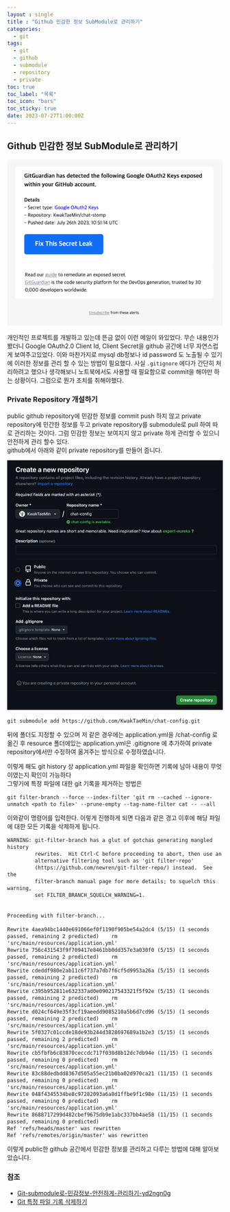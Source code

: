 ```yaml
---
layout : single
title : "Github 민감한 정보 SubModule로 관리하기"
categories:
  - git
tags:
  - git
  - github
  - submodule
  - repository
  - private
toc: true
toc_label: "목록"
toc_icon: "bars"
toc_sticky: true
date: 2023-07-27T1:00:00Z
---
```


## Github 민감한 정보 SubModule로 관리하기 

![img.png](/assets/images/2307/17-1.png#center)

개인적인 프로젝트를 개발하고 있는데 뜬금 없이 이런 메일이 와있었다. 무슨 내용인가 봤더니 Google OAuth2.0 Client Id, Client Secret을 
github 공간에 너무 자연스럽게 보여주고있었다. 이와 마찬가지로 mysql db정보나 id password 도 노출될 수 있기에 이러한 정보를 관리 할 수 있는 방법이 필요했다. 
사실 `.gitignore` 에다가 간단히 처리하려고 했으나 생각해보니 노트북에서도 사용할 때 필요함으로 commit을 해야만 하는 상황이다. 그럼으로 뭔가 조치를 취해야했다. 

### Private Repository 개설하기 

public github repository에 민감한 정보를 commit push 하지 않고 private repository에 민간한 정보를 두고 private repository를 submodule로 
pull 하여 따로 관리하는 것이다. 그럼 민감한 정보는 보여지지 않고 private 하게 관리할 수 있으니 안전하게 관리 할수 있다.   
github에서 아래와 같이 private repository를 만들어 줍니다. 

![img.png](/assets/images/2307/18-1.png#center)

```shell
git submodule add https://github.com/KwakTaeMin/chat-config.git  
```

뒤에 폴더도 지정할 수 있으며 저 같은 경우에는 application.yml을 /chat-config 로 옮긴 후 resource 폴더에있는 application.yml은 .gitignore 에 추가하여
private repository에서만 수정하여 옮겨주는 방식으로 수정하였습니다. 
    
이렇게 해도 git history 상 application.yml 파일을 확인하면 기록에 남아 내용이 무엇이였는지 확인이 가능하다   
그렇기에 특정 파일에 대한 git 기록을 제거하는 방법은 

```shell
git filter-branch --force --index-filter 'git rm --cached --ignore-unmatch <path to file>' --prune-empty --tag-name-filter cat -- --all
```

이와같이 명령어를 입력한다. 이렇게 진행하게 되면 다음과 같은 경고 이후에 해당 파일에 대한 모든 기록을 삭제하게 됩니다. 

```shell
WARNING: git-filter-branch has a glut of gotchas generating mangled history
         rewrites.  Hit Ctrl-C before proceeding to abort, then use an
         alternative filtering tool such as 'git filter-repo'
         (https://github.com/newren/git-filter-repo/) instead.  See the
         filter-branch manual page for more details; to squelch this warning,
         set FILTER_BRANCH_SQUELCH_WARNING=1.


Proceeding with filter-branch...

Rewrite 4aea94bc1440e691066ef0f1190f905be54a2dc4 (5/15) (1 seconds passed, remaining 2 predicted)    rm 'src/main/resources/application.yml'
Rewrite 756c431543f9f709417e8461bb0dd357e3a030f0 (5/15) (1 seconds passed, remaining 2 predicted)    rm 'src/main/resources/application.yml'
Rewrite cdeddf980e2ab11c6f737a7db7f6cf5d9953a26a (5/15) (1 seconds passed, remaining 2 predicted)    rm 'src/main/resources/application.yml'
Rewrite c395b952811e632337ad0e090217543321f5f92e (5/15) (1 seconds passed, remaining 2 predicted)    rm 'src/main/resources/application.yml'
Rewrite d024cf649e35f3cf19aeedd9085210a5b6d7cd96 (5/15) (1 seconds passed, remaining 2 predicted)    rm 'src/main/resources/application.yml'
Rewrite 5f0327c01ccde18de93b244d3828697689a1b2e3 (5/15) (1 seconds passed, remaining 2 predicted)    rm 'src/main/resources/application.yml'
Rewrite cb5fbfb6c83870ceccdc717f038d8b12dc7db94e (11/15) (1 seconds passed, remaining 0 predicted)    rm 'src/main/resources/application.yml'
Rewrite 83c88dedbdd8367d505a55ec21b0ba02d970ca21 (11/15) (1 seconds passed, remaining 0 predicted)    rm 'src/main/resources/application.yml'
Rewrite 048f4345534be8c97282093a6a8d1ffbe9f1c98e (11/15) (1 seconds passed, remaining 0 predicted)    rm 'src/main/resources/application.yml'
Rewrite 8688717299d482cbef9675db9e1abc337bb4ae58 (11/15) (1 seconds passed, remaining 0 predicted)    
Ref 'refs/heads/master' was rewritten
Ref 'refs/remotes/origin/master' was rewritten

```

이렇게 public한 github 공간에서 민감한 정보를 관리하고 다루는 방법에 대해 알아보았습니다. 

### 참조
- [Git-submodule로-민감정보-안전하게-관리하기-yd2ngn0g](https://velog.io/@pjh612/Git-submodule%EB%A1%9C-%EB%AF%BC%EA%B0%90%EC%A0%95%EB%B3%B4-%EC%95%88%EC%A0%84%ED%95%98%EA%B2%8C-%EA%B4%80%EB%A6%AC%ED%95%98%EA%B8%B0-yd2ngn0g)
- [Git 특정 파일 기록 삭제하기](https://velog.io/@dngur9801/git-%ED%8A%B9%EC%A0%95-%ED%8C%8C%EC%9D%BC-%ED%9E%88%EC%8A%A4%ED%86%A0%EB%A6%AC-%EC%82%AD%EC%A0%9C%ED%95%98%EA%B8%B0)

